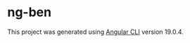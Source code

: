 # ng-ben

This project was generated using [Angular CLI](https://github.com/angular/angular-cli) version 19.0.4.
